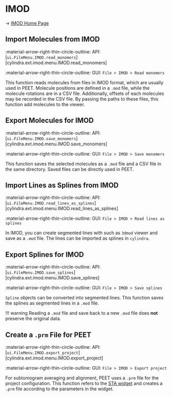 # IMOD

&rarr; [IMOD Home Page](https://bio3d.colorado.edu/imod/)

## Import Molecules from IMOD

:material-arrow-right-thin-circle-outline: API: [`ui.FileMenu.IMOD.read_monomers`][cylindra.ext.imod.menu.IMOD.read_monomers]

:material-arrow-right-thin-circle-outline: GUI: `File > IMOD > Read monomers`

This function reads molecules from files in IMOD format, which are usually used in PEET.
Molecule positions are defined in a `.mod` file, while the molecule rotations are in a
CSV file. Additionally, offsets of each molecules may be recorded in the CSV file. By
passing the paths to these files, this function add molecules to the viewer.

## Export Molecules for IMOD

:material-arrow-right-thin-circle-outline: API: [`ui.FileMenu.IMOD.save_monomers`][cylindra.ext.imod.menu.IMOD.save_monomers]

:material-arrow-right-thin-circle-outline: GUI: `File > IMOD > Save monomers`

This function saves the selected molecules as a `.mod` file and a CSV file in the same
directory. Saved files can be directly used in PEET.

## Import Lines as Splines from IMOD

:material-arrow-right-thin-circle-outline: API: [`ui.FileMenu.IMOD.read_lines_as_splines`][cylindra.ext.imod.menu.IMOD.read_lines_as_splines]

:material-arrow-right-thin-circle-outline: GUI: `File > IMOD > Read lines as splines`

In IMOD, you can create segmented lines with such as `3dmod` viewer and save as a
`.mod` file. The lines can be imported as splines in `cylindra`.

## Export Splines for IMOD

:material-arrow-right-thin-circle-outline: API: [`ui.FileMenu.IMOD.save_splines`][cylindra.ext.imod.menu.IMOD.save_splines]

:material-arrow-right-thin-circle-outline: GUI: `File > IMOD > Save splines`

`Spline` objects can be converted into segmented lines. This function saves the splines
as segmented lines in a `.mod` file.

!!! warning
    Reading a `.mod` file and save back to a new `.mod` file does **not** preserve the
    original data.

## Create a `.prm` File for PEET

:material-arrow-right-thin-circle-outline: API: [`ui.FileMenu.IMOD.export_project`][cylindra.ext.imod.menu.IMOD.export_project]

:material-arrow-right-thin-circle-outline: GUI: `File > IMOD > Export project`

For subtomogram averaging and alignment, PEET uses a `.prm` file for the project
configuration. This function refers to the [STA widget](../alignment/index.md) and
creates a `.prm` file according to the parameters in the widget.
